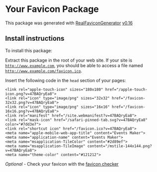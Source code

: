 # Your Favicon Package

This package was generated with [RealFaviconGenerator](https://realfavicongenerator.net/) [v0.16](https://realfavicongenerator.net/change_log#v0.16)

## Install instructions

To install this package:

Extract this package in the root of your web site. If your site is <code>http://www.example.com</code>, you should be able to access a file named <code>http://www.example.com/favicon.ico</code>.

Insert the following code in the `head` section of your pages:

    <link rel="apple-touch-icon" sizes="180x180" href="/apple-touch-icon.png?v=47BAQryEa8">
    <link rel="icon" type="image/png" sizes="32x32" href="/favicon-32x32.png?v=47BAQryEa8">
    <link rel="icon" type="image/png" sizes="16x16" href="/favicon-16x16.png?v=47BAQryEa8">
    <link rel="manifest" href="/site.webmanifest?v=47BAQryEa8">
    <link rel="mask-icon" href="/safari-pinned-tab.svg?v=47BAQryEa8" color="#7dd3e7">
    <link rel="shortcut icon" href="/favicon.ico?v=47BAQryEa8">
    <meta name="apple-mobile-web-app-title" content="Events Maker">
    <meta name="application-name" content="Events Maker">
    <meta name="msapplication-TileColor" content="#2d89ef">
    <meta name="msapplication-TileImage" content="/mstile-144x144.png?v=47BAQryEa8">
    <meta name="theme-color" content="#121212">

*Optional* - Check your favicon with the [favicon checker](https://realfavicongenerator.net/favicon_checker)